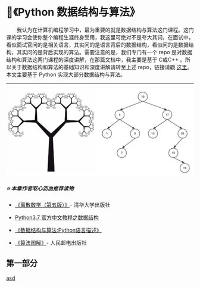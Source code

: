 # 💬《Python 数据结构与算法》
&emsp;&emsp;我认为在计算机编程学习中，最为重要的就是数据结构与算法这门课程。这门课的学习会使你整个编程生涯终身受用，我这里可绝对不是夸大其词，在面试中，看似面试官问的是相关语言，其实问的是语言背后的数据结构，看似问的是数据结构，其实问的是背后实现的算法。需要注意的是，我们专门有一个 repo 是对数据结构和算法这两门课程的深度讲解，在那篇文档中，我主要是基于 C或C++ 。所以关于数据结构和算法的基础知识和深度讲解请转至上述 repo，链接请戳 [这里](https://github.com/fmw666/Data-Structure/)。本文主要基于 Python 实现大部分数据结构与算法。

---

<div align="center">
    <img src="pics/binarytree.jpg" width="600">
</div>

#### *⭐ 本章作者呕心沥血推荐读物*

+ [《离散数学（第五版）》](https://www.baidu.com/link?url=4svn2zwEsw5PWP8ZJPr9WYONIA6nIvY5Ocoz_1Aa7VE6k4bjanu-_wmeI4RQAayZTdR_Mb7h8t-NVKhTixUvkshzzuMjtTVZc1adl8h0hnW&wd=&eqid=dd79a6f80008cecb000000035cdaaf08)- 清华大学出版社

+ [Python3.7 官方中文教程之数据结构](https://docs.python.org/zh-cn/3/tutorial/datastructures.html)

+ [《数据结构与算法:Python语言描述》](https://book.douban.com/subject/26702568/)

+ [《算法图解》](https://book.douban.com/subject/26979890/)- 人民邮电出版社

## 第一部分

[asd](#)
